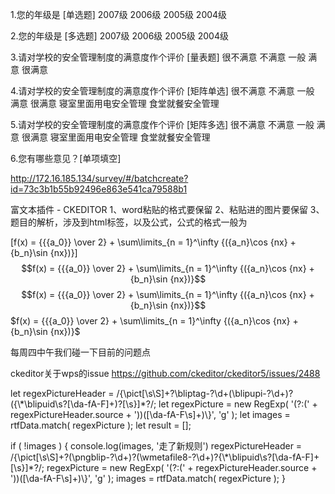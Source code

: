 1.您的年级是 [单选题]
2007级
2006级
2005级
2004级

2.您的年级是 [多选题]
2007级
2006级
2005级
2004级

3.请对学校的安全管理制度的满意度作个评价 [量表题]
很不满意
不满意
一般
满意
很满意

4.请对学校的安全管理制度的满意度作个评价 [矩阵单选]
很不满意 不满意 一般 满意 很满意
寝室里面用电安全管理
食堂就餐安全管理

5.请对学校的安全管理制度的满意度作个评价 [矩阵多选]
很不满意 不满意 一般 满意 很满意
寝室里面用电安全管理
食堂就餐安全管理

6.您有哪些意见？[单项填空]


http://172.16.185.134/survey/#/batchcreate?id=73c3b1b55b92496e863e541ca79588b1


富文本插件 - CKEDITOR
1、word粘贴的格式要保留
2、粘贴进的图片要保留
3、题目的解析，涉及到html标签，以及公式，公式的格式一般为

\[f(x) = {{{a_0}} \over 2} + \sum\limits_{n = 1}^\infty {({a_n}\cos {nx} + {b_n}\sin {nx})}\]
$$f(x) = {{{a_0}} \over 2} + \sum\limits_{n = 1}^\infty {({a_n}\cos {nx} + {b_n}\sin {nx})}$$
$$f(x) = {{{a_0}} \over 2} + \sum\limits_{n = 1}^\infty {({a_n}\cos {nx} + {b_n}\sin {nx})}$$
$f(x) = {{{a_0}} \over 2} + \sum\limits_{n = 1}^\infty {({a_n}\cos {nx} + {b_n}\sin {nx})}$


每周四中午我们碰一下目前的问题点

ckeditor关于wps的issue   https://github.com/ckeditor/ckeditor5/issues/2488

let regexPictureHeader = /{\\pict[\s\S]+?\\bliptag-?\d+(\\blipupi-?\d+)?({\\\*\\blipuid\s?[\da-fA-F]+)?[\s}]*?/;
let regexPicture = new RegExp( '(?:(' + regexPictureHeader.source + '))([\\da-fA-F\\s]+)\\}', 'g' );
let images = rtfData.match( regexPicture );
let result = [];

if ( !images ) {
  console.log(images, '走了新规则')
  regexPictureHeader = /{\\pict[\s\S]+?(\\pngblip-?\d+)?(\\wmetafile8-?\d+)?{\\\*\\blipuid\s?[\da-fA-F]+[\s}]*?/;
  regexPicture = new RegExp( '(?:(' + regexPictureHeader.source + '))([\\da-fA-F\\s]+)\\}', 'g' );
  images = rtfData.match( regexPicture );
}
